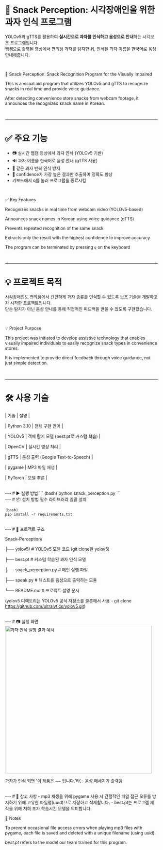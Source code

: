 # 🍪 Snack Perception: 시각장애인을 위한 과자 인식 프로그램

YOLOv5와 gTTS를 활용하여 **실시간으로 과자를 인식하고 음성으로 안내**하는 시각보조 프로그램입니다.  
웹캠으로 촬영된 영상에서 편의점 과자를 탐지한 뒤, 인식된 과자 이름을 한국어로 음성 안내해줍니다.

<br>

🍪 Snack Perception: Snack Recognition Program for the Visually Impaired

This is a visual aid program that utilizes YOLOv5 and gTTS to recognize snacks in real time and provide voice guidance.

After detecting convenience store snacks from webcam footage, it announces the recognized snack name in Korean.

<br>

---
# ✅ 주요 기능

- 📷 실시간 웹캠 영상에서 과자 인식 (YOLOv5 기반)
- 🔊 과자 이름을 한국어로 음성 안내 (gTTS 사용)
- 🔁 같은 과자 반복 인식 방지
- 🧠 confidence가 가장 높은 결과만 추출하여 정확도 향상
- 키보드에서 q를 눌러 프로그램을 종료시킴

<br>

✅ Key Features

Recognizes snacks in real time from webcam video (YOLOv5-based)

Announces snack names in Korean using voice guidance (gTTS)

Prevents repeated recognition of the same snack

Extracts only the result with the highest confidence to improve accuracy

The program can be terminated by pressing `q` on the keyboard

<br>

---
# 💡 프로젝트 목적

시각장애인도 편의점에서 간편하게 과자 종류를 인식할 수 있도록 보조 기술을 개발하고자 시작한 프로젝트입니다.  
단순 탐지가 아닌 음성 안내를 통해 직접적인 피드백을 받을 수 있도록 구현했습니다.

<br>

💡 Project Purpose

This project was initiated to develop assistive technology that enables visually impaired individuals to easily recognize snack types in convenience stores.

It is implemented to provide direct feedback through voice guidance, not just simple detection.

<br>

---
# 🛠 사용 기술

| 기술 | 설명 |

| Python 3.10 | 전체 구현 언어 |

| YOLOv5 | 객체 탐지 모델 (best.pt로 커스텀 학습) |

| OpenCV | 실시간 영상 처리 |

| gTTS | 음성 출력 (Google Text-to-Speech) |

| pygame | MP3 파일 재생 |

| PyTorch | 모델 추론 |

<br>
---
# ▶️ 실행 방법
```
(bash)
python snack_perception.py
```

<br>
---
# 📦 설치 방법
필수 라이브러리 일괄 설치

```
(bash)
pip install -r requirements.txt
```

<br>
---
# 📁 프로젝트 구조

Snack-Perception/

├── yolov5/               # YOLOv5 모델 코드 (git clone한 yolov5)

├── best.pt               # 커스텀 학습된 과자 인식 모델

├── snack_perception.py   # 메인 실행 파일

├── speak.py              # 텍스트를 음성으로 출력하는 모듈

└── README.md             # 프로젝트 설명 문서

(yolov5 디렉토리는 YOLOv5 공식 저장소를 클론해서 사용 - git clone https://github.com/ultralytics/yolov5.git)

<br>
---
# 📷 실행 화면
<img width="484" alt="과자 인식 실행 결과 예시" src="https://github.com/user-attachments/assets/507b263c-5724-4f6f-a795-042c462ce4ec" />

과자가 인식 되면 '이 제품은 ~~ 입니다.'라는 음성 메세지가 출력됨

<br>
---
# 📌 참고 사항
- mp3 재생을 위해 pygame 사용 시 간헐적인 파일 접근 오류를 방지하기 위해 고유한 파일명(uuid)으로 저장하고 삭제합니다.
- best.pt는 프로그램 제작을 위해 저희 조가 학습시킨 모델을 의미합니다.

<br>

📌 Notes

To prevent occasional file access errors when playing mp3 files with pygame, each file is saved and deleted with a unique filename (using uuid).

*best.pt* refers to the model our team trained for this program.
